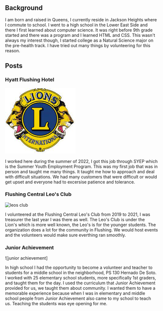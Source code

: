 ## Background 

I am born and raised in Queens, I currently reside in Jackson Heights where I commute to school. I went to a high school in the Lower East Side and there I first learned about computer science. It was right before 9th grade started and there was a program and I learned HTML and CSS. This wasn't always my interest though, I started college as a Natural Science major on the pre-health track. I have tried out many things by volunteering for this reason.

## Posts
### Hyatt Flushing Hotel
![hyatt hotel](image.png)

I worked here during the summer of 2022, I got this job through SYEP which is the Summer Youth Employment Program. This was my first job that was in person and taught me many things. It taught me how to approach and deal with difficult situations. We had many customers that were difficult or would get upset and everyone had to excersise patience and tolerance. 

### Flushing Central Leo's Club
![leos club](https://user-images.githubusercontent.com/117239538/209074829-a2b50fce-c928-4c4f-a7b1-613b53f6c4bc.png)

I volunteered at the Flushing Central Leo's Club from 2019 to 2021, I was treasurer the last year I was there as well. The Leo's Club is under the Lion's which is more well known, the Leo's is for the younger students. The organization does a lot for the community in Flushing. We would host events and the volunteers would make sure everthing ran smoothly. 

### Junior Achievement 

![junior achievement]

In high school I had the opportunity to become a volunteer and teacher to students for a middle school in the neighborhood, PS 130 Hernado De Soto. I worked with 25 elementary school students, more specifically 1st graders, and taught them for the day. I used the curriculum that Junior Achievement provided for us, we taught them about community. I wanted them to have a memorable experience because when I was in elementary and middle school people from Junior Achievement also came to my school to teach us. Teaching the students was eye opening for me. 
